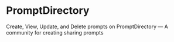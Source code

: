# PromptDirectory
Create, View, Update, and Delete prompts on PromptDirectory — A community for creating sharing prompts
